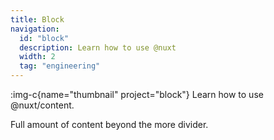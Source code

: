 ```yaml
---
title: Block
navigation:
  id: "block"
  description: Learn how to use @nuxt
  width: 2
  tag: "engineering"
---
```


:img-c{name="thumbnail" project="block"}
Learn how to use @nuxt/content.

Full amount of content beyond the more divider.
